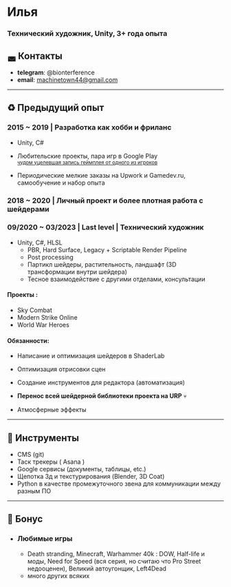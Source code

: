# Илья
### Технический художник, Unity, 3+ года опыта 


## ◛ Контакты
- **telegram**: @bionterference
- **email**: machinetown44@gmail.com
---

## ♻ Предыдущий опыт
### 2015 ~ 2019 | Разработка как хобби и фриланс 

  - Unity, C# 
  - Любительские проекты, пара игр в Google Play  
  <sub>[чудом уцелевшая запись геймплея от одного из игроков](https://www.youtube.com/watch?v=dkX_DMsa-d0)</sub>  
  
  - Периодические мелкие заказы на Upwork и Gamedev.ru, самообучение и набор опыта
### 2018 ~ 2020 | Личный проект и более плотная работа с шейдерами  

### 09/2020 ~ 03/2023 | Last level |  **Технический художник**  
 
 - Unity, C#, HLSL  
   - PBR, Hard Surface, Legacy + Scriptable Render Pipeline 
   - Post processing
   - Партикл шейдеры, растительность, ландшафт (3D трансформации внутри шейдера)
   - Тесное взаимодействие с другими отделами, консультации
 #### Проекты :
 - Sky Combat
 - Modern Strike Online
 - World War Heroes  
 #### Обязанности:
  - Написание и оптимизация шейдеров в ShaderLab
  - Оптимизация отрисовки сцен
  - Создание инструментов для редактора (автоматизация)
  - **Перенос всей шейдерной библиотеки проекта на URP** 💀
  
  
  - Атмосферные эффекты
---

## 🔧 Инструменты

- CMS (git)
- Таск трекеры ( Asana )
- Google сервисы (документы, таблицы, etc.) 
- Щепотка 3д и текстурирования (Blender, 3D Coat)
- Python в качестве промежуточного звена для коммуникации между разным ПО
---

## 📀 Бонус
  
- ### Любимые игры
  - Death stranding, Minecraft, Warhammer 40k : DOW, Half-life и моды, Need for Speed (вся серия, но считаю что Pro Street недооценен), Великий автоугонщик, Left4Dead 
  - много других всяких

